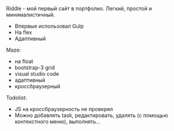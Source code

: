 Riddle - мой первый сайт в портфолио. Легкий, простой и минималистичный. 
  - Впервые использовал Gulp
  - На flex
  - Адаптивный

Maze:
  - на float
  - bootstrap-3 grid
  - visual studio code
  - адаптивный
  - кроссбраузерный

Todolist:
 - JS на кроссбраузерность не проверял
 - Можно добавлять task, редактировать, удалять (с помощью контекстного меню), выполнять... 
 
